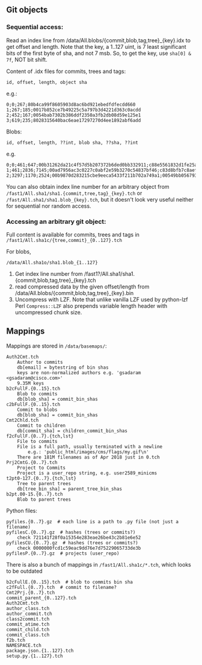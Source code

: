 

## Git objects

### Sequential access:

Read an index line from /data/All.blobs/{commit,blob,tag,tree}_{key}.idx
to get offset and length. 
Note that the key, a 1..127 uint, is 7 least significant bits of the
first byte of sha, and not 7 msb. 
So, to get the key, use `sha[0] & 7f`, NOT bit shift.

Content of .idx files for commits, trees and tags:

    id, offset, length, object sha

e.g.:

    0;0;267;80b4ca99f8605903d8ac6bd921ebedfdfecdd660
    1;267;185;0017b852ce7b49225c5a797b3d4221d363c0acdd
    2;452;167;0054bab7302b386ddf2350a3fb2db08d59e125e1
    3;619;235;8028315640bac6eae17297270d4ee1892abf6add


Blobs:

    id, offset, length, ??int, blob sha, ??sha, ??int

e.g.

    0;0;461;647;00b31262da21c4f57d5b207372b6ded0bb332911;c88e5561832d1fe25a5e19cf15dc7de2fd81aae5;365420358
    1;461;2836;7145;00ad7956ac3c0227c0abf2e59b3270c54837bf46;c83d8bfb7c8aef24c8c2efd0abf4d90c7e0cc421;366044154
    2;3297;1170;2524;00b9870d283215cbe9eeca5433f211b702a749a1;00549bb056793128f1f35b1ada0a375466a69905;366711281

You can also obtain index line number for an arbitrary object from
`/fast1/All.sha1/sha1.{commit,tree,tag}_{key}.tch` or
`/fast/All.sha1/sha1.blob_{key}.tch`, but it doesn't look very useful
neither for sequential nor random access.


### Accessing an arbitrary git object:

Full content is available for commits, trees and tags in
`/fast1/All.sha1c/{tree,commit}_{0..127}.tch`

For blobs,

    /data/All.sha1o/sha1.blob_{1..127}

1. Get index line number from
    /fast1?/All.sha1/sha1.{commit,blob,tag,tree}_{key}.tch
3. read compressed data by the given offset/length from /data/All.blobs/{commit,blob,tag,tree}_{key}.bin
4. Uncompress with LZF. Note that unlike vanilla LZF used by python-lzf
    Perl `Compress::LZF` also prepends variable length header with uncompressed
    chunk size.


## Mappings

Mappings are stored in `/data/basemaps/`:

    Auth2Cmt.tch
        Author to commits
        db[email] = bytestring of bin shas
        keys are non-normalized authors e.g. 'gsadaram <gsadaram@cisco.com>'
        9.35M keys
    b2cFullF.{0..15}.tch
        Blob to commits
        db[blob_sha] = commit_bin_shas
    c2bFullF.{0..15}.tch
        Commit to blobs
        db[blob_sha] = commit_bin_shas
    Cmt2Chld.tch
        Commit to children
        db[commit_sha] = children_commit_bin_shas
    f2cFullF.{0..7}.{tch,lst}
        File to commits
        File is a full path, usually terminated with a newline
            e.g.: 'public_html/images/cms/flags/my.gif\n'
        There are 181M filenames as of Apr 2018 just in 0.tch        
    Prj2CmtG.{0..7}.tch
        Project to Commits
        Project is a user_repo string, e.g. user2589_minicms
    t2pt0-127.{0..7}.{tch,lst}
        Tree to parent trees
        db[tree_bin_sha] = parent_tree_bin_shas
    b2pt.00-15.{0..7}.tch
        Blob to parent trees

Python files:

    pyfiles.{0..7}.gz  # each line is a path to .py file (not just a filename)
    pyfilesC.{0..7}.gz  # hashes (trees or commits?) 
        check 721141f28f0a15354e283eae26be43c2b81e6e52    
    pyfilesCU.{0..7}.gz  # hashes (trees or commits?) 
        check 0000000fcd1c59eac9dd76e7d75229065733de3b
    pyfilesP.{0..7}.gz  # projects (user_repo) 


There is also a bunch of mappings in `/fast1/All.sha1c/*.tch`,
which looks to be outdated

    b2cFullE.{0..15}.tch  # blob to commits bin sha
    c2fFull.{0..7}.tch  # commit to filename?
    Cmt2Prj.{0..7}.tch 
    commit_parent_{0..127}.tch
    Auth2Cmt.tch 
    author_class.tch
    author_commit.tch
    class2commit.tch
    commit_atime.tch
    commit_child.tch
    commit_class.tch
    f2b.tch
    NAMESPACE.tch
    package.json.{1..127}.tch
    setup.py.{1..127}.tch

